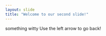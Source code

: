 ```yaml
---
layout: slide
title: "Welcome to our second slide!"
---
```

something  witty
Use the left arrow to go back!
